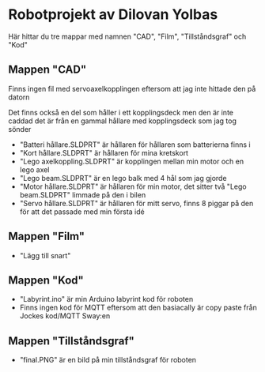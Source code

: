 # Robotprojekt av Dilovan Yolbas 
Här hittar du tre mappar med namnen "CAD", "Film", "Tillståndsgraf" och "Kod"

## Mappen "CAD"
Finns ingen fil med servoaxelkopplingen eftersom att jag inte hittade den på datorn

Det finns också en del som håller i ett kopplingsdeck men den är inte caddad
det är från en gammal hållare med kopplingsdeck som jag tog sönder
+ "Batteri hållare.SLDPRT" är hållaren för hållaren som batterierna finns i
+ "Kort hållare.SLDPRT" är hållaren för mina kretskort
+ "Lego axelkoppling.SLDPRT" är kopplingen mellan min motor och en lego axel
+ "Lego beam.SLDPRT" är en lego balk med 4 hål som jag gjorde
+ "Motor hållare.SLDPRT" är hållaren för min motor, det sitter två "Lego beam.SLDPRT" limmade på den i bilen
+ "Servo hållare.SLDPRT" är hållaren för mitt servo, finns 8 piggar på den för att det passade med min första idé

## Mappen "Film"
+ "Lägg till snart"

## Mappen "Kod"
+ "Labyrint.ino" är min Arduino labyrint kod för roboten
+ Finns ingen kod för MQTT eftersom att den basiacally är copy paste från Jockes kod/MQTT Sway:en

## Mappen "Tillståndsgraf"
+ "final.PNG" är en bild på min tillståndsgraf för roboten
